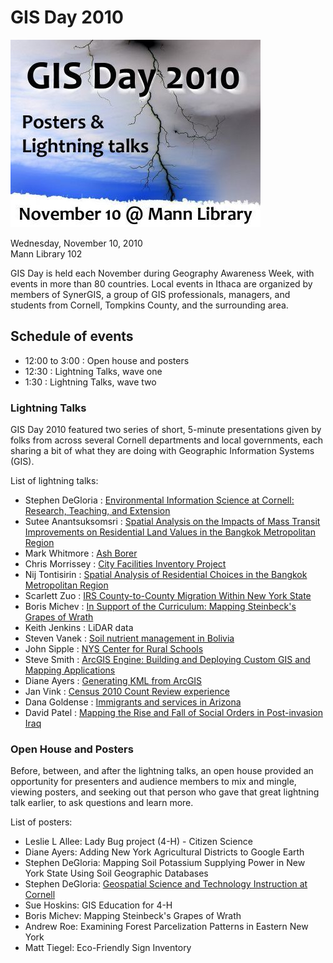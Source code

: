 # GIS Day 2010

![GIS Day 2010 event graphic](image/gis-day-2010-slide.jpg)

Wednesday, November 10, 2010 \
Mann Library 102

GIS Day is held each November during Geography Awareness Week, with events in more than 80 countries. Local events in Ithaca are organized by members of SynerGIS, a group of GIS professionals, managers, and students from Cornell, Tompkins County, and the surrounding area.

## Schedule of events

- 12:00 to 3:00 : Open house and posters
- 12:30 : Lightning Talks, wave one
- 1:30 : Lightning Talks, wave two

### Lightning Talks

GIS Day 2010 featured two series of short, 5-minute presentations given by folks from across several Cornell departments and local governments, each sharing a bit of what they are doing with Geographic Information Systems (GIS).

List of lightning talks:

- Stephen DeGloria : [Environmental Information Science at Cornell: Research, Teaching, and Extension](slides/DeGloria.pdf)
- Sutee Anantsuksomsri : [Spatial Analysis on the Impacts of Mass Transit Improvements on Residential Land Values in the Bangkok Metropolitan Region](slides/Anantsuksomsri.pdf)
- Mark Whitmore : [Ash Borer](slides/Whitmore.pdf)
- Chris Morrissey : [City Facilities Inventory Project](slides/Morrissey.pdf)
- Nij Tontisirin : [Spatial Analysis of Residential Choices in the Bangkok Metropolitan Region](slides/Tontisirin.pdf)
- Scarlett Zuo : [IRS County-to-County Migration Within New York State](slides/Zuo.pdf)
- Boris Michev : [In Support of the Curriculum: Mapping Steinbeck's Grapes of Wrath](http://maps.google.com/maps/ms?hl=en&ie=UTF8&msa=0&msid=102659333711930112235.00046f4e4cdc70ac33e16&ll=38.134557,-96.569824&spn=7.756811,14.084473&z=6)
- Keith Jenkins : LiDAR data
- Steven Vanek : [Soil nutrient management in Bolivia](slides/Vanek.pdf)
- John Sipple : [NYS Center for Rural Schools](https://www.nyruralschools.org/)
- Steve Smith : [ArcGIS Engine: Building and Deploying Custom GIS and Mapping Applications](slides/Smith.pdf)
- Diane Ayers : [Generating KML from ArcGIS](slides/Ayers.pdf)
- Jan Vink : [Census 2010 Count Review experience](slides/Vink.pdf)
- Dana Goldense : [Immigrants and services in Arizona](slides/Goldense.pdf)
- David Patel : [Mapping the Rise and Fall of Social Orders in Post-invasion Iraq](slides/Patel.pdf)

### Open House and Posters

Before, between, and after the lightning talks, an open house provided an opportunity for presenters and audience members to mix and mingle, viewing posters, and seeking out that person who gave that great lightning talk earlier, to ask questions and learn more.

List of posters:

- Leslie L Allee: Lady Bug project (4-H) - Citizen Science
- Diane Ayers: Adding New York Agricultural Districts to Google Earth
- Stephen DeGloria: Mapping Soil Potassium Supplying Power in New York State Using Soil Geographic Databases
- Stephen DeGloria: [Geospatial Science and Technology Instruction at Cornell](slides/GIS-courses.pdf)
- Sue Hoskins: GIS Education for 4-H
- Boris Michev: Mapping Steinbeck's Grapes of Wrath
- Andrew Roe: Examining Forest Parcelization Patterns in Eastern New York
- Matt Tiegel: Eco-Friendly Sign Inventory
